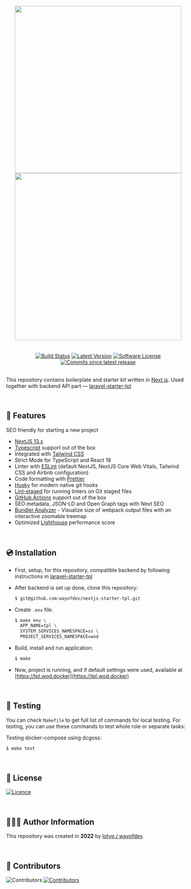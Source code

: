 <br>

<div align="center">
<img width="456" src="https://raw.githubusercontent.com/wayofdev/nextjs-starter-tpl/master/assets/logo.gh-light-mode-only.png#gh-light-mode-only">
<img width="456" src="https://raw.githubusercontent.com/wayofdev/nextjs-starter-tpl/master/assets/logo.gh-dark-mode-only.png#gh-dark-mode-only">
</div>



<br>

<br>

<div align="center">
<a href="https://actions-badge.atrox.dev/wayofdev/nextjs-starter-tpl/goto"><img alt="Build Status" src="https://img.shields.io/endpoint.svg?url=https%3A%2F%2Factions-badge.atrox.dev%2Fwayofdev%2Fnextjs-starter-tpl%2Fbadge&style=flat-square"/></a>
<a href="https://github.com/wayofdev/nextjs-starter-tpl/tags"><img src="https://img.shields.io/github/v/tag/wayofdev/nextjs-starter-tpl?sort=semver&style=flat-square" alt="Latest Version"></a>
<a href="LICENSE.md"><img src="https://img.shields.io/github/license/wayofdev/nextjs-starter-tpl.svg?style=flat-square&color=blue" alt="Software License"/></a>
<a href="#"><img alt="Commits since latest release" src="https://img.shields.io/github/commits-since/wayofdev/nextjs-starter-tpl/latest?style=flat-square"></a>
</div>

<br>

This repository contains boilerplate and starter kit written in [Next.js](https://nextjs.org). Used together with backend API part — [laravel-starter-tpl](https://github.com/wayofdev/laravel-starter-tpl)

<br>

## 🚀 Features

SEO friendly for starting a new project

* [NextJS 13.x](https://nextjs.org/blog/next-13)
* [Typescript](https://www.typescriptlang.org/) support out of the box
* Integrated with [Tailwind CSS](https://tailwindcss.com/)
* Strict Mode for TypeScript and React 18
* Linter with [ESLint](https://eslint.org/) (default NextJS, NextJS Core Web Vitals, Tailwind CSS and Airbnb configuration)
* Code formatting with [Prettier](https://prettier.io/)
* [Husky](https://typicode.github.io/husky/#/) for modern native git hooks
* [Lint-staged](https://github.com/okonet/lint-staged) for running linters on Git staged files
* [GitHub Actions](https://github.com/features/actions) support out of the box
* SEO metadata, JSON-LD and Open Graph tags with Next SEO
* [Bundler Analyzer](https://www.npmjs.com/package/@next/bundle-analyzer) - Visualize size of webpack output files with an interactive zoomable treemap
* Optimized [Lighthouse](https://web.dev/performance-scoring/) performance score

<br>

## 💿 Installation

* First, setup, for this repository, compatible backend by following instructions in [laravel-starter-tpl](https://github.com/wayofdev/laravel-starter-tpl)

* After backend is set up done, clone this repository:

  ```bash
  $ git@github.com:wayofdev/nextjs-starter-tpl.git
  ```

* Create `.env` file:

  ```bash
  $ make env \
  	APP_NAME=tpl \
  	SYSTEM_SERVICES_NAMESPACE=ss \
  	PROJECT_SERVICES_NAMESPACE=wod
  ```

* Build, install and run application:

  ```bash
  $ make
  ```

* Now, project is running, and if default settings were used, available at [https://tpl.wod.docker](https://tpl.wod.docker)

<br>

## 🧪 Testing

You can check `Makefile` to get full list of commands for local testing. For testing, you can use these commands to test whole role or separate tasks:

Testing docker-compose using dcgoss:

```bash
$ make test
```

<br>

## 🤝 License

[![Licence](https://img.shields.io/github/license/wayofdev/nextjs-starter-tpl?style=for-the-badge&color=blue)](./LICENSE)

<br>

## 🙆🏼‍♂️ Author Information

This repository was created in **2022** by [lotyp / wayofdev](https://github.com/wayofdev).

<br>

## 🫡 Contributors

<img align="left" src="https://img.shields.io/github/contributors-anon/wayofdev/nextjs-starter-tpl?style=for-the-badge" alt="Contributors"/>

<a href="https://github.com/wayofdev/docker-nginx/graphs/contributors">
  <img src="https://opencollective.com/wod/contributors.svg?width=890&button=false" alt="Contributors">
</a>

<br>
